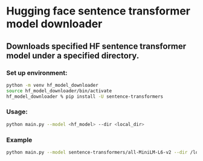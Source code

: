 # Hugging face sentence transformer model downloader
## Downloads specified HF sentence transformer model under a specified directory.

### Set up environment:
```bash
python -m venv hf_model_downloader
source hf_model_downloader/bin/activate
hf_model_downloader % pip install -U sentence-transformers
```

### Usage:
```bash
python main.py --model <hf_model> --dir <local_dir>
```

### Example
```bash
python main.py --model sentence-transformers/all-MiniLM-L6-v2 --dir /local_dir
```
